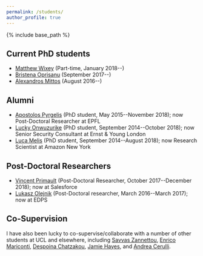 ```yaml
---
permalink: /students/
author_profile: true
---
```


{% include base_path %}

## Current PhD students
-   [Matthew Wixey](https://www.pwc.co.uk/contacts/m/matt-wixey.html) (Part-time, January 2018--)
-   [Bristena Oprisanu](https://www.bristenaop.com/) (September 2017--)
-   [Alexandros Mittos](http://mittos.me/) (August 2016--)


## Alumni
-   [Apostolos Pyrgelis](https://mex2meou.github.io/webpage/) (PhD student, May 2015--November 2018); now Post-Doctoral Researcher at EPFL
-   [Lucky Onwuzurike](https://luckenzo.github.io/) (PhD student, September 2014--October 2018); now Senior Security Consultant at Ernst & Young London
-   [Luca Melis](https://lucamelis.github.io/) (PhD student, September 2014--August 2018); now Research Scientist at Amazon New York


## Post-Doctoral Researchers
-   [Vincent Primault](http://www.cs.ucl.ac.uk/people/V.Primault.html/) (Post-Doctoral Researcher, October 2017--December 2018); now at Salesforce
-   [Lukasz Olejnik](https://lukaszolejnik.com/) (Post-Doctoral researcher, March 2016--March 2017); now at EDPS


## Co-Supervision
I have also been lucky to co-supervise/collaborate with a number of other students at UCL and elsewhere, including [Savvas Zannettou](https://netsysci.cut.ac.cy/savvas.zannettou/), [Enrico Mariconti](http://www0.cs.ucl.ac.uk/staff/E.Mariconti/), [Despoina Chatzakou](http://oswinds.csd.auth.gr/people/despoina-chatzakou), [Jamie Hayes](http://www.homepages.ucl.ac.uk/~ucabaye/), and [Andrea Cerulli](https://andreacerulli.github.io/).
